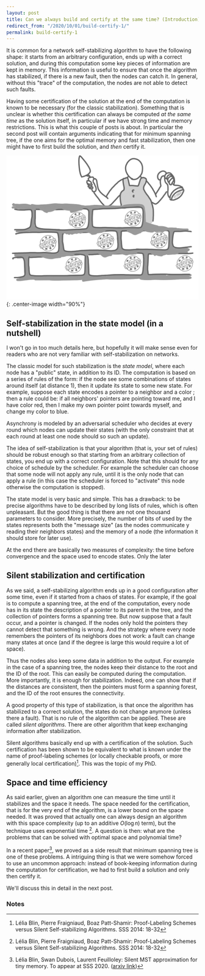```yaml
---
layout: post
title: Can we always build and certify at the same time? (Introduction)
redirect_from: "/2020/10/01/build-certify-1/"
permalink: build-certify-1
---   
```


It is common for a network self-stabilizing algorithm to have the 
following shape: it starts from an arbitrary configuration, ends 
up with a correct solution, and during this computation some key pieces
of information are kept in memory. This information is useful to ensure
that once the algorithm has stabilized, if there is a new fault, then 
the nodes can catch it. In general, without this "trace" of the 
computation, the nodes are not able to detect such faults. 
 
Having some certification of the solution at the end of the computation
is known to be necessary (for the classic stabilization). 
Something that is unclear is whether this 
certification 
can always be computed *at the same time* as the solution itself, 
in particular if we have strong time and memory restrictions. 
This is what this couple of posts is about. In particular the second 
post will contain arguments 
indicating that for minimum spanning tree, if the one aims for the 
optimal memory and fast stabilization, then one might have to first build the 
solution, and *then* certify it.   

![](assets/build-certify.png){: .center-image width="90%"}

## Self-stabilization in the state model (in a nutshell)

I won't go in too much details here, but hopefully it will make sense 
even for readers who are not very familiar with self-stabilization on 
networks. 

The classic model for such stabilization is the *state model*, 
where each node has a "public" state, in addition to its ID. The 
computation is based on a series of rules of the form: if the node see 
some combinations of states around itself (at distance 1), then it 
update its state to some new state. 
For example, suppose each state encodes a pointer to a neighbor and a 
color ; then a rule could be: if all neighbors' pointers are pointing 
toward me, and I have color red, then I make my own pointer point 
towards myself, and change my color to blue.

Asynchrony is modeled by an adversarial scheduler who decides at every 
round which nodes can update their states (with the only constraint 
that at each round at least one node should so such an update).

The idea of self-stabilization is that your algorithm (that is, your set
 of rules) should be robust enough so that starting from an arbitrary 
collection of states, you end up with a correct configuration. Note that 
this should for any choice of schedule by the scheduler. For example the
 scheduler can choose that some node will not apply any rule, until it 
 is the only node that can apply a rule (in this case the scheduler is 
forced to "activate" this node otherwise the computation is stopped). 

The state model is very basic and simple. This has a drawback: to 
be precise algorithms have to be described by long lists of rules, which
 is often unpleasant. But the good thing is that there are not one 
 thousand parameters to consider. More precisely, the number of bits of 
used by the states represents both the "message size" (as the nodes 
communicate y reading their neighbors states) and the memory of a node 
(the information it should store for later use).  

At the end there are basically two measures of complexity: the time 
before convergence and the space used to encode states. Only the later

## Silent stabilization and certification

As we said, a self-stabilizing algorithm ends up in a good configuration
after some time, even if it started from a chaos of states. For example,
if the goal is to compute a spanning tree, at the end of the 
computation, every node has in its state the description of a pointer to
its parent in the tree, and the collection of pointers forms a 
spanning tree. But now suppose that a fault occur, and a pointer is 
changed. If the nodes only hold the pointers they cannot detect that
something is wrong. And the strategy where every node
remembers the pointers of its neighbors does not work: a fault can 
change many states at once (and if the degree is large this would 
require a lot of space). 

Thus the nodes also keep some data in addition to the output. For 
example in the case of a spanning tree, the nodes keep their distance to
the root and the ID of the root. 
This can easily be computed during the computation. More importantly, 
it is 
enough for stabilization. Indeed, one can show that if the distances are 
consistent, then the pointers must form a spanning forest, and the ID of 
the root ensures the connectivity. 

A good property of this type of stabilization, is that once the algorithm 
has stabilized to a correct solution, the states do not change anymore 
(unless there a fault). That is no rule of the algorithm can be applied. 
These are called *silent algorithms*. There are other algorithm that 
keep exchanging information after stabilization.

Silent algorithms basically end up with a certification of the solution. 
Such certification has been shown to be equivalent to what is known 
under the name of proof-labeling schemes (or locally checkable proofs, 
or more generally local certification)[^1]. This was the topic of my PhD. 

## Space and time efficiency

As said earlier, given an algorithm one can measure the time until it 
stabilizes and the space it needs. The space needed for the certification,
that is for the very end of the algorithm, is a lower bound on the 
space needed. It was proved that actually one can always design an 
algorithm with this space complexity (up to an additive $O(\log n)$ term), 
but the technique uses exponential time [^1]. A question is then: what are 
the problems that can be solved with optimal space and polynomial time?

In a recent paper[^2], we proved as a side result that minimum spanning 
tree is one of these problems. A intriguing thing is that we were somehow 
forced to use an uncommon approach: instead of book-keeping information
during the computation for certification, we had to first build a solution
and only then certify it. 

We'll discuss this in detail in the next post.


### Notes

[^1]: Lélia Blin, Pierre Fraigniaud, Boaz Patt-Shamir: Proof-Labeling Schemes versus Silent Self-stabilizing Algorithms. SSS 2014: 18-32
[^2]: Lélia Blin, Swan Dubois, Laurent Feuilloley: Silent MST approximation for tiny memory. To appear at SSS 2020. ([arxiv link](https://arxiv.org/abs/1905.08565))
